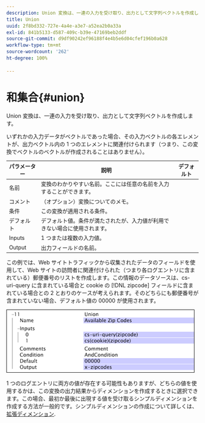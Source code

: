 ```yaml
---
description: Union 変換は、一連の入力を受け取り、出力として文字列ベクトルを作成します。
title: Union
uuid: 2f8bd332-727e-4a4e-a3e7-a52ea2b0a33a
exl-id: 841b5133-d587-409c-b39e-47169beb2ddf
source-git-commit: d9df90242ef96188f4e4b5e6d04cfef196b0a628
workflow-type: tm+mt
source-wordcount: '262'
ht-degree: 100%

---
```


# 和集合{#union}

Union 変換は、一連の入力を受け取り、出力として文字列ベクトルを作成します。

いずれかの入力データがベクトルであった場合、その入力ベクトルの各エレメントが、出力ベクトル内の 1 つのエレメントに関連付けられます（つまり、この変換でベクトルのベクトルが作成されることはありません）。

| パラメーター | 説明 | デフォルト |
|---|---|---|
| 名前 | 変換のわかりやすい名前。ここには任意の名前を入力することができます。 |  |
| コメント | （オプション）変換についてのメモ。 |  |
| 条件 | この変換が適用される条件。 |  |
| デフォルト | デフォルト値。条件が満たされたが、入力値が利用できない場合に使用されます。 |  |
| Inputs | 1 つまたは複数の入力値。 |  |
| Output | 出力フィールドの名前。 |  |

この例では、Web サイトトラフィックから収集されたデータのフィールドを使用して、Web サイトの訪問者に関連付けられた（つまり各ログエントリに含まれている）郵便番号のリストを作成します。この情報のデータソースは、cs-uri-query に含まれている場合と cookie の [!DNL zipcode] フィールドに含まれている場合との 2 とおりのケースが考えられます。そのどちらにも郵便番号が含まれていない場合、デフォルト値の 00000 が使用されます。

![](assets/cfg_TransformationType_Union.png)

1 つのログエントリに両方の値が存在する可能性もありますが、どちらの値を使用するかは、この変換の出力結果からディメンションを作成するときに選択できます。この場合、最初か最後に出現する値を受け取るシンプルディメンションを作成する方法が一般的です。シンプルディメンションの作成について詳しくは、 [拡張ディメンション](../../../../../home/c-dataset-const-proc/c-ex-dim/c-abt-ex-dim.md).
